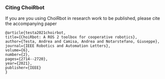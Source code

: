 ### Citing ChoiRbot

If you are you using ChoiRbot in research work to be published, please cite the accompanying paper


    @article{testa2021choirbot,
    title={ChoiRbot: A ROS 2 toolbox for cooperative robotics},
    author={Testa, Andrea and Camisa, Andrea and Notarstefano, Giuseppe},
    journal={IEEE Robotics and Automation Letters},
    volume={6},
    number={2},
    pages={2714--2720},
    year={2021},
    publisher={IEEE}
    }